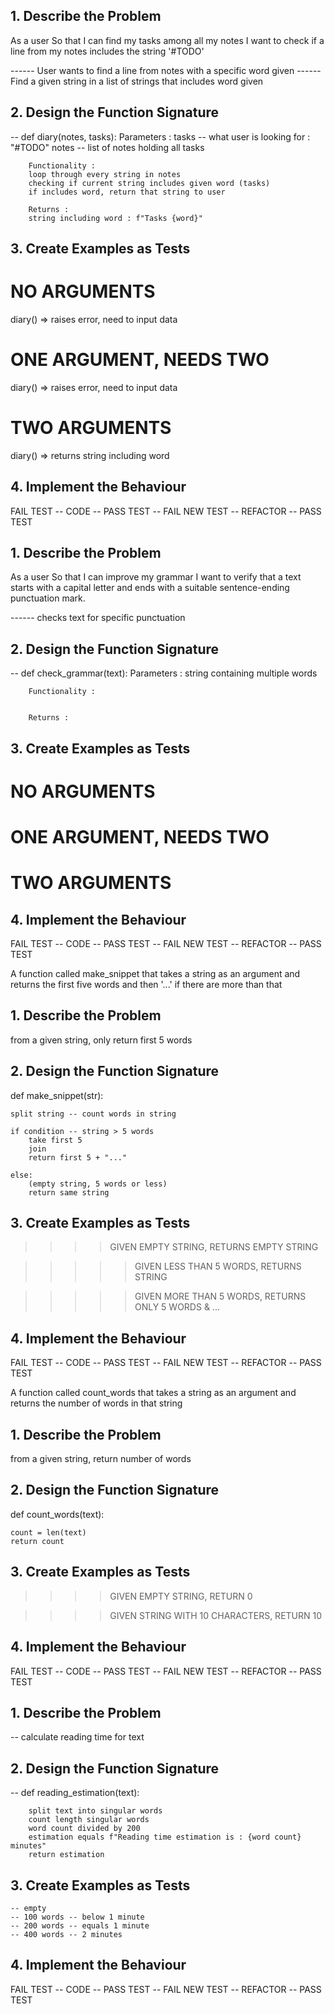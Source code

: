 <!--------------------------------------------------------------------------------------->
<!------------------CORRECT DESIGN RECIPE -------------------------------------------------->
## 1. Describe the Problem
As a user
So that I can find my tasks among all my notes
I want to check if a line from my notes includes the string '#TODO'

------ User wants to find a line from notes with a specific word given
------ Find a given string in a list of strings that includes word given


## 2. Design the Function Signature
-- def diary(notes, tasks):
        Parameters :
        tasks -- what user is looking for : "#TODO"
        notes -- list of notes holding all tasks

        Functionality :
        loop through every string in notes
        checking if current string includes given word (tasks)
        if includes word, return that string to user

        Returns :
        string including word : f"Tasks {word}"

## 3. Create Examples as Tests

# NO ARGUMENTS
diary() => raises error, need to input data 
	
# ONE ARGUMENT, NEEDS TWO
diary() => raises error, need to input data
		
# TWO ARGUMENTS
diary() => returns string including word 

## 4. Implement the Behaviour
FAIL TEST -- CODE -- PASS TEST -- FAIL NEW TEST -- REFACTOR -- PASS TEST











<!----------------------------------------------------------------->
<!----------------------------------------------------------------->
## 1. Describe the Problem
As a user
So that I can improve my grammar
I want to verify that a text starts with a capital letter and ends with a suitable sentence-ending punctuation mark.

------  checks text for specific punctuation


## 2. Design the Function Signature
-- def check_grammar(text):
        Parameters :
        string containing multiple words

        Functionality :
        

        Returns :
        

## 3. Create Examples as Tests

# NO ARGUMENTS

	
# ONE ARGUMENT, NEEDS TWO

		
# TWO ARGUMENTS




## 4. Implement the Behaviour
FAIL TEST -- CODE -- PASS TEST -- FAIL NEW TEST -- REFACTOR -- PASS TEST







<!----------------------------------------------------------------->
<!----------------------------------------------------------------->
A function called make_snippet that takes a string as an argument and returns the first five words and then '...' if there are more than that 

## 1. Describe the Problem
<!-- Put or write the user story here. Add any clarifying notes you might have. -->
from a given string, only return first 5 words


## 2. Design the Function Signature
<!-- Include the name of the function, its parameters, return value, and side effects. -->
def make_snippet(str):
    
    split string -- count words in string

    if condition -- string > 5 words
        take first 5
        join 
        return first 5 + "..."

    else:
        (empty string, 5 words or less)
        return same string


## 3. Create Examples as Tests
<!-- Make a list of examples of what the function will take and return. -->

>>>> GIVEN EMPTY STRING, RETURNS EMPTY STRING

>>>>> GIVEN LESS THAN 5 WORDS, RETURNS STRING

>>>>> GIVEN MORE THAN 5 WORDS, RETURNS ONLY 5 WORDS & ...



## 4. Implement the Behaviour
FAIL TEST -- CODE -- PASS TEST -- FAIL NEW TEST -- REFACTOR -- PASS TEST




<!----------------------------------------------------------------->
<!----------------------------------------------------------------->
A function called count_words that takes a string as an argument and returns the number of words in that string

## 1. Describe the Problem
<!-- Put or write the user story here. Add any clarifying notes you might have. -->
from a given string, return number of words


## 2. Design the Function Signature
<!-- Include the name of the function, its parameters, return value, and side effects. -->
def count_words(text):

    count = len(text)
    return count



## 3. Create Examples as Tests
<!-- Make a list of examples of what the function will take and return. -->

>>>> GIVEN EMPTY STRING, RETURN 0

>>>> GIVEN STRING WITH 10 CHARACTERS, RETURN 10


## 4. Implement the Behaviour
FAIL TEST -- CODE -- PASS TEST -- FAIL NEW TEST -- REFACTOR -- PASS TEST



<!----------------------------------------------------------------->
<!----------------------------------------------------------------->
## 1. Describe the Problem
-- calculate reading time for text

## 2. Design the Function Signature
-- def reading_estimation(text):
				
        split text into singular words
        count length singular words
        word count divided by 200
        estimation equals f"Reading time estimation is : {word count} minutes"
        return estimation

## 3. Create Examples as Tests

    -- empty
    -- 100 words -- below 1 minute
    -- 200 words -- equals 1 minute
    -- 400 words -- 2 minutes

## 4. Implement the Behaviour
FAIL TEST -- CODE -- PASS TEST -- FAIL NEW TEST -- REFACTOR -- PASS TEST










